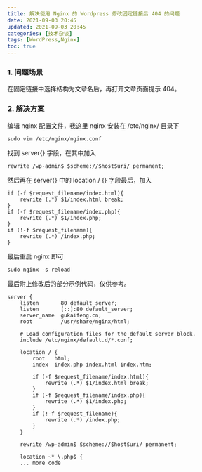 ```yaml
---
title: 解决使用 Nginx 的 Wordpress 修改固定链接后 404 的问题
date: 2021-09-03 20:45
updated: 2021-09-03 20:45
categories: [技术杂谈]
tags: [WordPress,Nginx]
toc: true
---
```






### 1. 问题场景

在固定链接中选择结构为文章名后，再打开文章页面提示 404。

<!--more-->

### 2. 解决方案

编辑 nginx 配置文件，我这里 nginx 安装在 /etc/nginx/ 目录下

```shell
sudo vim /etc/nginx/nginx.conf
```

找到 server{} 字段，在其中加入

```
rewrite /wp-admin$ $scheme://$host$uri/ permanent;
```

然后再在 server{} 中的 location / {} 字段最后，加入

```
if (-f $request_filename/index.html){  
    rewrite (.*) $1/index.html break;  
}  
if (-f $request_filename/index.php){  
    rewrite (.*) $1/index.php;  
}  
if (!-f $request_filename){  
    rewrite (.*) /index.php;  
}  
```

最后重启 nginx 即可

```shell
sudo nginx -s reload
```



最后附上修改后的部分示例代码，仅供参考。

```
server {
    listen       80 default_server;
    listen       [::]:80 default_server;
    server_name  gukaifeng.cn;
    root         /usr/share/nginx/html;

    # Load configuration files for the default server block.
    include /etc/nginx/default.d/*.conf;

    location / {
        root   html;
        index  index.php index.html index.htm;

        if (-f $request_filename/index.html){
            rewrite (.*) $1/index.html break;
        }
        if (-f $request_filename/index.php){
            rewrite (.*) $1/index.php;
        }
        if (!-f $request_filename){
            rewrite (.*) /index.php;
        }
    }
    
    rewrite /wp-admin$ $scheme://$host$uri/ permanent;

    location ~* \.php$ {
    ... more code
```

